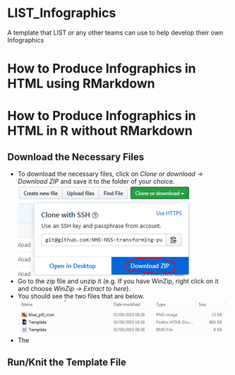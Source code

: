 # LIST_Infographics
A template that LIST or any other teams can use to help develop their own Infographics

# How to Produce Infographics in HTML using RMarkdown

# How to Produce Infographics in HTML in R without RMarkdown

## Download the Necessary Files
* To download the necessary files, click on *Clone or download -> Download ZIP* and save it to the folder of your choice. 
![Download Zip Example](https://github.com/NHS-NSS-transforming-publications/Images/blob/master/RMarkdown_Basic1.png)
* Go to the zip file and unzip it (e.g. If you have WinZip, right click on it and choose *WinZip -> Extract to here*).
* You should see the two files that are below.
![Infographics_Files](https://github.com/NHS-NSS-transforming-publications/Images/blob/master/Infographics_Files.PNG)
 * The 

## Run/Knit the Template File
